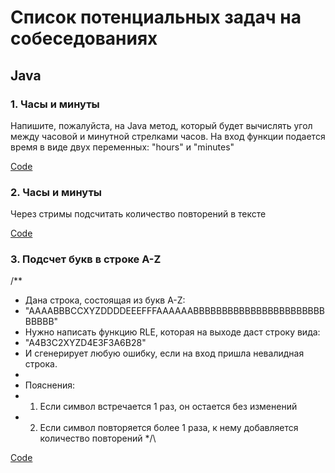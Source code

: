 # Список потенциальных задач на собеседованиях
## Java
### 1. Часы и минуты
Напишите, пожалуйста, на Java метод, который будет вычислять угол между часовой и минутной стрелками часов. На вход функции подается время в виде двух переменных: "hours" и "minutes"

[Code](https://github.com/kssadomtsev/PossibleInterviewTasks/tree/master/src/task1)

### 2. Часы и минуты
Через стримы подсчитать количество повторений в тексте
 
[Code](https://github.com/kssadomtsev/PossibleInterviewTasks/tree/master/src/task2)

### 3. Подсчет букв в строке A-Z
/**
* Дана строка, состоящая из букв A-Z:
* "AAAABBBCCXYZDDDDEEEFFFAAAAAABBBBBBBBBBBBBBBBBBBBBBBBBBBB"
* Нужно написать функцию RLE, которая на выходе даст строку вида:
* "A4B3C2XYZD4E3F3A6B28"
* И сгенерирует любую ошибку, если на вход пришла невалидная строка.
*
* Пояснения:
* 1. Если символ встречается 1 раз, он остается без изменений
* 2. Если символ повторяется более 1 раза, к нему добавляется количество повторений
*/\

[Code](https://github.com/kssadomtsev/PossibleInterviewTasks/tree/master/src/task3)